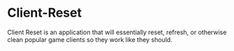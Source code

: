 # Client-Reset
Client Reset is an application that will essentially reset, refresh, or otherwise clean popular game clients so they work like they should.
